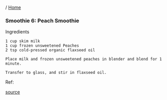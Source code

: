 / [Home](index.md)

### Smoothie 6: Peach Smoothie

Ingredients
```
1 cup skim milk
1 cup frozen unsweetened Peaches
2 tsp cold-pressed organic flaxseed oil

Place milk and frozen unsweetened peaches in blender and blend for 1 minute.

Transfer to glass, and stir in flaxseed oil.
```

Ref:

[source](https://www.youtube.com/watch?v=fPFGakpgPAQ)